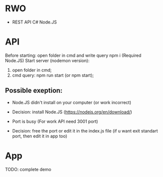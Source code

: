
# RWO
* REST API C# Node.JS
# API 
Before starting: open folder in cmd and write query npm i (Required Node.JS)
Start server (nodemon version): 
1. open folder in cmd;
2. cmd query: npm run start (or npm start);
## Possible exeption:
+ Node.JS didn't install on your computer (or work incorrect)
* Decision: install Node.JS (https://nodejs.org/en/download/)
+ Port is busy (For work API need 3001 port)
* Decision: free the port or edit it in the index.js file (if u want exit standart port, then edit it in app too)
# App
TODO: complete demo
